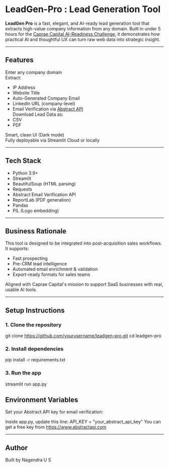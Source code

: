 # LeadGen-Pro : Lead Generation Tool

**LeadGen Pro** is a fast, elegant, and AI-ready lead generation tool that extracts high-value company information from any domain. Built in under 5 hours for the [Caprae Capital AI-Readiness Challenge](https://www.saasquatchleads.com), it demonstrates how practical AI and thoughtful UX can turn raw web data into strategic insight.

---

## Features

Enter any company domain  
Extract:
- IP Address  
- Website Title  
- Auto-Generated Company Email  
- LinkedIn URL (company-level)  
- Email Verification via [Abstract API](https://www.abstractapi.com/email-verification-api)  
Download Lead Data as:
- CSV  
- PDF  

Smart, clean UI (Dark mode)  
Fully deployable via Streamlit Cloud or locally  

---

## Tech Stack

- Python 3.9+
- Streamlit
- BeautifulSoup (HTML parsing)
- Requests
- Abstract Email Verification API
- ReportLab (PDF generation)
- Pandas
- PIL (Logo embedding)

---

## Business Rationale

This tool is designed to be integrated into post-acquisition sales workflows. It supports:
- Fast prospecting
- Pre-CRM lead intelligence
- Automated email enrichment & validation
- Export-ready formats for sales teams

Aligned with Caprae Capital's mission to support SaaS businesses with real, usable AI tools.

---

## Setup Instructions

### 1. Clone the repository
git clone https://github.com/yourusername/leadgen-pro.git
cd leadgen-pro

### 2. Install dependencies
pip install -r requirements.txt

### 3. Run the app
streamlit run app.py

## Environment Variables
Set your Abstract API key for email verification:

Inside app.py, update this line:
API_KEY = "your_abstract_api_key"
You can get a free key from https://www.abstractapi.com

---

## Author
Built by Nagendra U S


